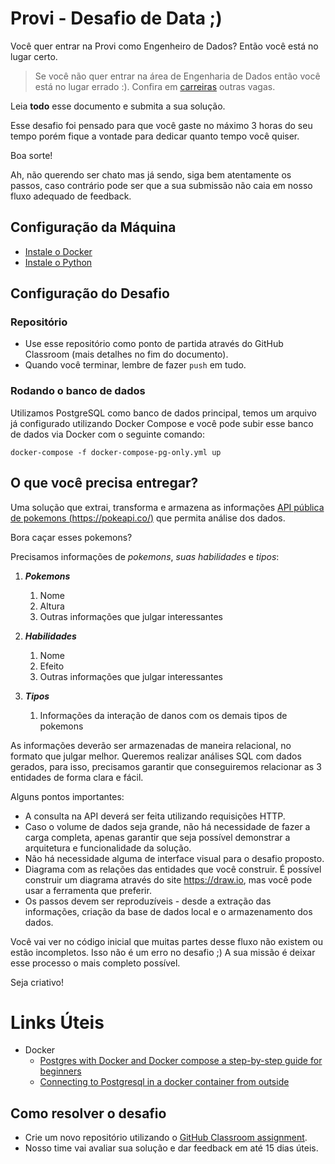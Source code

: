 # Provi - Desafio de Data ;)

Você quer entrar na Provi como Engenheiro de Dados? Então você está no lugar certo.

> Se você não quer entrar na área de Engenharia de Dados então você está no lugar errado :). Confira em [carreiras](https://provi.com.br/carreiras) outras vagas.

Leia **todo** esse documento e submita a sua solução.

Esse desafio foi pensado para que você gaste no máximo 3 horas do seu tempo porém fique a vontade para dedicar quanto tempo você quiser.

Boa sorte!

Ah, não querendo ser chato mas já sendo, siga bem atentamente os passos, caso contrário pode ser que a sua submissão não caia em nosso fluxo adequado de feedback.

## Configuração da Máquina

- [Instale o Docker](https://docs.docker.com/get-docker/)
- [Instale o Python](https://www.python.org/downloads/)
    

## Configuração do Desafio

### Repositório

- Use esse repositório como ponto de partida através do GitHub Classroom (mais detalhes no fim do documento).
- Quando você terminar, lembre de fazer `push` em tudo.

### Rodando o banco de dados

Utilizamos PostgreSQL como banco de dados principal, temos um arquivo já configurado utilizando Docker Compose e você pode subir esse banco de dados via Docker com o seguinte comando:

`docker-compose -f docker-compose-pg-only.yml up`


## O que você precisa entregar?

Uma solução que extrai, transforma e armazena as informações [API pública de pokemons (https://pokeapi.co/)](https://pokeapi.co/) que permita análise dos dados.

Bora caçar esses pokemons?

Precisamos informações de *pokemons*, *suas habilidades* e *tipos*:

1. **_Pokemons_**
    1. Nome
    2. Altura
    3. Outras informações que julgar interessantes

2. **_Habilidades_**
    1. Nome
    2. Efeito
    3. Outras informações que julgar interessantes
3. **_Tipos_**
    1. Informações da interação de danos com os demais tipos de pokemons


As informações deverão ser armazenadas de maneira relacional, no formato que julgar melhor. Queremos realizar análises SQL com dados gerados, para isso, precisamos garantir que conseguiremos relacionar as 3 entidades de forma clara e fácil.  


Alguns pontos importantes: 

- A consulta na API deverá ser feita utilizando requisições HTTP.
- Caso o volume de dados seja grande, não há necessidade de fazer a carga completa, apenas garantir que seja possível demonstrar a arquitetura e funcionalidade da solução.
- Não há necessidade alguma de interface visual para o desafio proposto.
- Diagrama com as relações das entidades que você construir. É possível construir um diagrama através do site https://draw.io, mas você pode usar a ferramenta que preferir.
- Os passos devem ser reproduzíveis - desde a extração das informações, criação da base de dados local e o armazenamento dos dados.

Você vai ver no código inicial que muitas partes desse fluxo não existem ou estão incompletos. Isso não é um erro no desafio ;) A sua missão é deixar esse processo o mais completo possível.

Seja criativo!


# Links Úteis

- Docker
    + [Postgres with Docker and Docker compose a step-by-step guide for beginners](https://geshan.com.np/blog/2021/12/docker-postgres/#postgres-with-docker)
    + [Connecting to Postgresql in a docker container from outside](https://stackoverflow.com/questions/37694987/connecting-to-postgresql-in-a-docker-container-from-outside)

## Como resolver o desafio

- Crie um novo repositório utilizando o [GitHub Classroom assignment](https://classroom.github.com/a/RexBdxI8).
- Nosso time vai avaliar sua solução e dar feedback em até 15 dias úteis.
